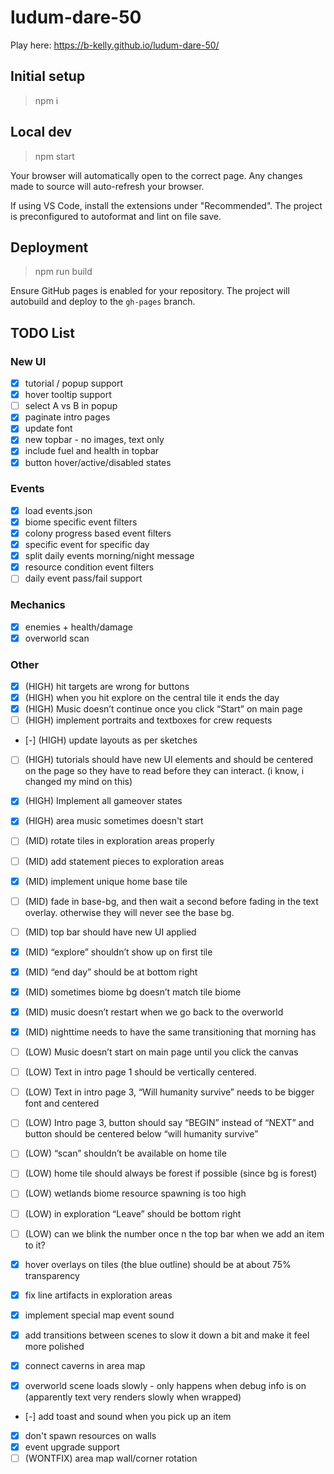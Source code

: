 # ludum-dare-50

Play here: https://b-kelly.github.io/ludum-dare-50/

## Initial setup

> npm i

## Local dev

> npm start

Your browser will automatically open to the correct page. Any changes made to source will auto-refresh your browser.

If using VS Code, install the extensions under "Recommended". The project is preconfigured to autoformat and lint on file save.

## Deployment

> npm run build

Ensure GitHub pages is enabled for your repository. The project will autobuild and deploy to the `gh-pages` branch.

## TODO List

### New UI

-   [x] tutorial / popup support
-   [x] hover tooltip support
-   [ ] select A vs B in popup
-   [x] paginate intro pages
-   [x] update font
-   [x] new topbar - no images, text only
-   [x] include fuel and health in topbar
-   [x] button hover/active/disabled states

### Events

-   [x] load events.json
-   [x] biome specific event filters
-   [x] colony progress based event filters
-   [x] specific event for specific day
-   [x] split daily events morning/night message
-   [x] resource condition event filters
-   [ ] daily event pass/fail support

### Mechanics

-   [x] enemies + health/damage
-   [x] overworld scan

### Other

-   [x] (HIGH) hit targets are wrong for buttons
-   [x] (HIGH) when you hit explore on the central tile it ends the day
-   [x] (HIGH) Music doesn’t continue once you click “Start” on main page
-   [ ] (HIGH) implement portraits and textboxes for crew requests
-   [-] (HIGH) update layouts as per sketches
-   [ ] (HIGH) tutorials should have new UI elements and should be centered on the page so they have to read before they can interact. (i know, i changed my mind on this)
-   [x] (HIGH) Implement all gameover states
-   [x] (HIGH) area music sometimes doesn't start

-   [ ] (MID) rotate tiles in exploration areas properly
-   [ ] (MID) add statement pieces to exploration areas
-   [x] (MID) implement unique home base tile
-   [ ] (MID) fade in base-bg, and then wait a second before fading in the text overlay. otherwise they will never see the base bg.
-   [ ] (MID) top bar should have new UI applied
-   [x] (MID) “explore” shouldn’t show up on first tile
-   [x] (MID) “end day” should be at bottom right
-   [x] (MID) sometimes biome bg doesn’t match tile biome
-   [x] (MID) music doesn’t restart when we go back to the overworld
-   [x] (MID) nighttime needs to have the same transitioning that morning has

-   [ ] (LOW) Music doesn’t start on main page until you click the canvas
-   [ ] (LOW) Text in intro page 1 should be vertically centered.
-   [ ] (LOW) Text in intro page 3, “Will humanity survive” needs to be bigger font and centered
-   [ ] (LOW) Intro page 3, button should say “BEGIN” instead of “NEXT” and button should be centered below “will humanity survive”
-   [ ] (LOW) “scan” shouldn’t be available on home tile
-   [ ] (LOW) home tile should always be forest if possible (since bg is forest)
-   [ ] (LOW) wetlands biome resource spawning is too high
-   [ ] (LOW) in exploration “Leave” should be bottom right
-   [ ] (LOW) can we blink the number once n the top bar when we add an item to it?

-   [x] hover overlays on tiles (the blue outline) should be at about 75% transparency
-   [x] fix line artifacts in exploration areas
-   [x] implement special map event sound
-   [x] add transitions between scenes to slow it down a bit and make it feel more polished
-   [x] connect caverns in area map
-   [x] overworld scene loads slowly - only happens when debug info is on (apparently text very renders slowly when wrapped)
-   [-] add toast and sound when you pick up an item
-   [x] don't spawn resources on walls
-   [x] event upgrade support
-   [ ] (WONTFIX) area map wall/corner rotation

